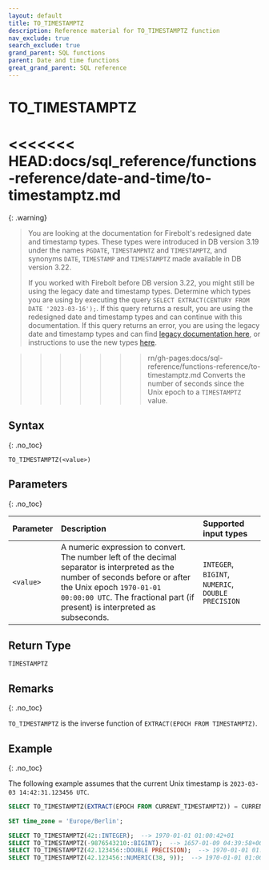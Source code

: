 ```yaml
---
layout: default
title: TO_TIMESTAMPTZ
description: Reference material for TO_TIMESTAMPTZ function
nav_exclude: true
search_exclude: true
grand_parent: SQL functions
parent: Date and time functions
great_grand_parent: SQL reference
---
```


# TO_TIMESTAMPTZ

<<<<<<< HEAD:docs/sql_reference/functions-reference/date-and-time/to-timestamptz.md
=======
{: .warning}
  >You are looking at the documentation for Firebolt's redesigned date and timestamp types.
  >These types were introduced in DB version 3.19 under the names `PGDATE`, `TIMESTAMPNTZ` and `TIMESTAMPTZ`, and synonyms `DATE`, `TIMESTAMP` and `TIMESTAMPTZ` made available in DB version 3.22.
  >
  >If you worked with Firebolt before DB version 3.22, you might still be using the legacy date and timestamp types.
  >Determine which types you are using by executing the query `SELECT EXTRACT(CENTURY FROM DATE '2023-03-16');`.
  >If this query returns a result, you are using the redesigned date and timestamp types and can continue with this documentation.
  >If this query returns an error, you are using the legacy date and timestamp types and can find [legacy documentation here](../../general-reference/legacy-date-timestamp.md#legacy-date-and-timestamp-functions), or instructions to use the new types [here](../../release-notes/release-notes-archive.html#db-version-322).
  
>>>>>>> rn/gh-pages:docs/sql-reference/functions-reference/to-timestamptz.md
Converts the number of seconds since the Unix epoch to a `TIMESTAMPTZ` value.

## Syntax
{: .no_toc}

`TO_TIMESTAMPTZ(<value>)`

## Parameters
{: .no_toc}

| Parameter | Description                                                                                                                                                                                                                                | Supported input types                |
| :-------- | :----------------------------------------------------------------------------------------------------------------------------------------------------------------------------------------------------------------------------------------- | :----------------------------------- |
| `<value>` | A numeric expression to convert. The number left of the decimal separator is interpreted as the number of seconds before or after the Unix epoch `1970-01-01 00:00:00 UTC`. The fractional part (if present) is interpreted as subseconds. | `INTEGER`, `BIGINT`, `NUMERIC`, `DOUBLE PRECISION` |

## Return Type

`TIMESTAMPTZ`

## Remarks
{: .no_toc}

`TO_TIMESTAMPTZ` is the inverse function of `EXTRACT(EPOCH FROM TIMESTAMPTZ)`.

## Example
{: .no_toc}

The following example assumes that the current Unix timestamp is `2023-03-03 14:42:31.123456 UTC`.

```sql
SELECT TO_TIMESTAMPTZ(EXTRACT(EPOCH FROM CURRENT_TIMESTAMPTZ)) = CURRENT_TIMESTAMPTZ;  --> true

SET time_zone = 'Europe/Berlin';

SELECT TO_TIMESTAMPTZ(42::INTEGER);  --> 1970-01-01 01:00:42+01
SELECT TO_TIMESTAMPTZ(-9876543210::BIGINT);  --> 1657-01-09 04:39:58+00:53:28
SELECT TO_TIMESTAMPTZ(42.123456::DOUBLE PRECISION);  --> 1970-01-01 01:00:42.123456+01
SELECT TO_TIMESTAMPTZ(42.123456::NUMERIC(38, 9));  --> 1970-01-01 01:00:42.123456+01
```
